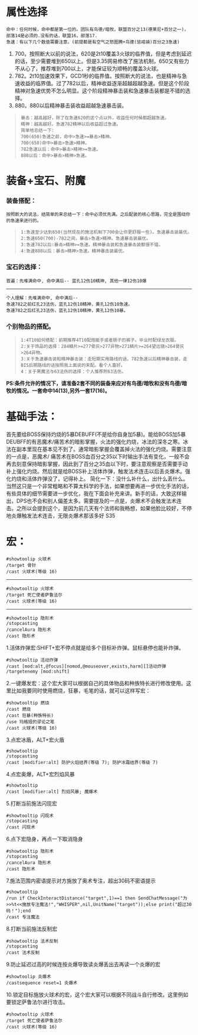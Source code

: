 # 属性选择

    命中：任何时候，命中都是第一位的。团队有鸟德/暗牧，联盟百分之13(德莱尼+百分之一)，部落14是必须的.没有的话，联盟16，部落17.
    急速：有以下几个数值需要注意。(前提都是有空气之怒图腾+鸟德(惩戒骑)百分之3急速)

1. 700。按照断大以前的说法，620是2t10覆盖3火球的临界值，但是考虑到延迟的话，至少需要堆到650以上。但是3.35网易修改了施法机制，650又有些力不从心了，推荐堆到700以上，才能保证较为顺畅的覆盖3火球。
1. 782。2t10加速效果下，GCD1秒的临界值。按照断大的说法，也是精神与急速收益的临界值。过了782以后，精神收益逐渐超越超越急速。但是这个阶段精神对急速优势不怎么明显。这个阶段精神暴击装和急速暴击装都是不错的选择。
1. 880。880以后精神暴击装收益超越急速暴击装。

>     暴击：越高越好，除了在急速620的这个点以外，收益任何时候都超越急速。
>     精神：越高越好。急速782精神以后收益超过急速。
>     简单地总结一下:
>     700(650)急速之前，命中>急速>=暴击>精神。
>     700(650)命中>暴击>急速>精神。
>     782急速以后：命中>暴击>精神>=急速。
>     880以后：命中>暴击>精神>急速。

# 装备+宝石、附魔

### 装备搭配：

	按照断大的说法，结简单的来总结一下：命中必须优先满。之后配装的核心思路，完全是围绕你的急速来进行的。

>     1:急速至少达到650(当然现在的施法机制下700会让你更舒服一些)。急速暴击装最优。
>     2:急速650(700)-782之间，暴击>急速>精神。急速暴击装最优。
>     3:急速782以后:暴击>精神>=急速。精神暴击装和急速暴击装都很不错。
>     4:急速880以后：暴击>精神>急速。精神暴击装最优。

### 宝石的选择：

	普遍：先堆满命中, 命中满后-- 蓝孔12伤10精神, 其他一律12伤10爆

----------

	个人理解：先堆满命中, 命中满后--
	急速782之前红孔23法伤，蓝孔12伤10精神，黄孔12伤10急速。
	急速782之后红孔23法伤，蓝孔12伤10精神，黄孔12伤10暴。

### 个别物品的搭配。

>     1:4T10如何搭配：前期推荐4T10配炮艇手或者肠子的裤子。毕业时配绿龙衣服。
>     2:关于饰品的选择：284鳞片>=277骨灰>277异物>271鳞片>=264望远镜>264骨灰>264异物。
>     3:关于急速暴击装和精神暴击装：走短期实用路线的话，782急速以后精神暴击装，走BIS后期路线的话按照我上面说的来配。看个人喜好。
>     4：关于黑魔法与63法伤的选择：个人推荐附63法伤。

**PS:条件允许的情况下，请准备2套不同的装备来应对有鸟德/暗牧和没有鸟德/暗牧的情况。一套命中14(13),另外一套17(16)。**

# 基础手法：

首先要给BOSS保持灼烧的5暴DEBUFF(不是给你自身加5暴)。能给BOSS加5暴DEUBFF的有恶魔术/痛苦术的暗影掌握，火法的强化灼烧，冰法的深冬之寒。冰法在副本里现在基本见不到了。通常暗影掌握会覆盖掉火法的强化灼烧。需要注意的一点是，恶魔术/ 痛苦术在BOSS血百分之35以下时输出手法有变化，一般不会再去刻意保持暗影掌握，因此到了百分之35血以下时，要注意观察是否需要手动补上强化灼烧。然后就是给BOSS补上活体炸弹，触发法术连击以后丢炎爆术。强化灼烧和活体炸弹没了，记得补上。
简化一下：没什么补什么，出什么丢什么。
当然这只是一个非常粗略和不算太科学的手法，如果想要再进一步优化手法的话，有些具体的细节需要进一步优化，我在下面会补充来讲。新手的话，大致这样输出，DPS也不会和别人偏差太多。需要提及的一点是，炎爆术不会触发法术连击。之所以会提到这个，是因为前几天有个法师和我畅想，如果他脸比较好，不停地炎爆触发法术连击，无限炎爆术那该多好 S35

# 宏：

    #showtoolip 火球术
    /target 骨针
    /cast 火球术(等级 16)

----------

    #showtooltip 火球术
    /target 死亡使者萨鲁法尔
    /cast 火球术(等级 16)

---------- 

    #showtooltip 隐形术
    /stopcasting
    /cancelAura 隐形术
    /cast 隐形术
    
1.活体炸弹宏:SHIFT+宏不停点就是给多个目标补炸弹。鼠标悬停也能补炸弹。

    #showtooltip 活动炸弹
    /cast [mod:alt,@focus][nomod,@mouseover,exists,harm][]活动炸弹
    /targetenemy [mod:shift]

2.一键爆发宏：这个宏大家可以根据自己的具体物品和种族特长进行修改使用。这里比如我要同时使用燃烧，狂暴，毛笔的话，就可以这样写宏：

    #showtooltip 燃烧
    /cast 燃烧
    /cast 狂暴(种族特长)
    /use 玛格娅的谬论之笔
    /cast 火球术(等级 16)

3.点宏冰盾，ALT+宏火盾

    #showtooltip
    /stopcasting
    /cast [modifier:alt] 防护火焰结界(等级 7); 防护冰霜结界(等级 7)

4.点宏奥爆，ALT+宏烈焰风暴
    
    #showtooltip
    /cast [modifier:alt] 烈焰风暴; 魔爆术

5.打断当前施法闪现宏

    #showtooltip 闪现术
    /stopcasting
    /cast 闪现术

6.点下宏隐身，再点一下取消隐身

    #showtooltip 隐形术
    /stopcasting
    /cancelAura 隐形术
    /cast 隐形术

7.施法范围内密语提示对方施放了奥术专注，超出30码不密语提示

    #showtooltip
    /run if CheckInteractDistance("target",1)==1 then SendChatMessage("为>>%t<<施放专注魔法!","WHISPER",nil,UnitName("target"));else print("超过30码！");end
    /cast 专注魔法

8.打断当前施法反制宏

    #showtooltip 法术反制
    /stopcasting
    /cast 法术反制

9.防止延迟过高的时候连按炎爆导致读炎爆丢出去再读一个炎爆的宏

    #showtoolip 炎爆术
    /castsequence reset=1 炎爆术

10.锁定目标施放火球术的宏，这个宏大家可以根据不同战斗自行修改。这里例如要锁定萨鲁法尔进行攻击。

    #showtooltip 火球术
    /target 死亡使者萨鲁法尔
    /cast 火球术(等级 16)
